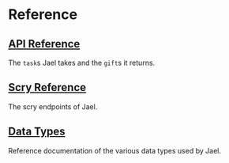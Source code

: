 # Reference

## [API Reference](/system/kernel/jael/reference/tasks)

The `task`s Jael takes and the `gift`s it returns.

## [Scry Reference](/system/kernel/jael/reference/scry)

The scry endpoints of Jael.

## [Data Types](/system/kernel/jael/reference/data-types)

Reference documentation of the various data types used by Jael.
